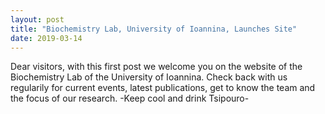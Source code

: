 ```yaml
---
layout: post
title: "Biochemistry Lab, University of Ioannina, Launches Site"
date: 2019-03-14
---
```


Dear visitors, with this first post we welcome you on the website of the Biochemistry Lab of the University of Ioannina.
Check back with us regularily for current events, latest publications, get to know the team and the focus of our research.
-Keep cool and drink Tsipouro-
